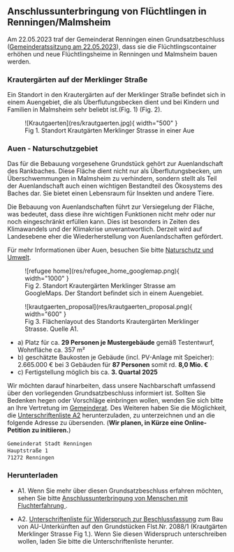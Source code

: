 ## Anschlussunterbringung von Flüchtlingen in Renningen/Malmsheim

Am 22.05.2023 traf der Gemeinderat Renningen einen Grundsatzbeschluss ([Gemeinderatssitzung am 22.05.2023](https://sessionnet.renningen.de/bi/si0057.php?__ksinr=412)), dass sie die Flüchtlingscontainer erhöhen und neue Flüchtlingsheime in Renningen und Malmsheim bauen werden. 

### Krautergärten auf der Merklinger Straße 

Ein Standort in den Krautergärten auf der Merklinger Straße befindet sich in einem Auengebiet, die als Überflutungsbecken dient und bei Kindern und Familien in Malmsheim sehr beliebt ist.(Fig. 1) (Fig. 2). 


<figure markdown>
  ![Krautgaerten](res/krautgaerten.jpg){ width="500" }
  <figcaption>Fig 1. Standort Krautgärten Merklinger Strasse in einer Aue</figcaption>
</figure>


### Auen - Naturschutzgebiet

Das für die Bebauung vorgesehene Grundstück gehört zur Auenlandschaft des Rankbaches. Diese Fläche dient nicht nur als Überflutungsbecken, um Überschwemmungen in Malmsheim zu verhindern, sondern stellt als Teil der Auenlandschaft auch einen wichtigen Bestandteil des Ökosystems des Baches dar. Sie bietet einen Lebensraum für Insekten und andere Tiere.

Die Bebauung von Auenlandschaften führt zur Versiegelung der Fläche, was bedeutet, dass diese ihre wichtigen Funktionen nicht mehr oder nur noch eingeschränkt erfüllen kann. Dies ist besonders in Zeiten des Klimawandels und der Klimakrise unverantwortlich. Derzeit wird auf Landesebene eher die Wiederherstellung von Auenlandschaften gefördert.

Für mehr Informationen über Auen, besuchen Sie bitte [Naturschutz und Umwelt](naturschutz.md).

<figure markdown>
  ![refugee home](res/refugee_home_googlemap.png){ width="1000" }
  <figcaption>Fig 2. Standort Krautergärten Merklinger Strasse am GoogleMaps. Der Standort befindet sich in einem Auengebiet. </figcaption>
</figure>

<figure markdown>
  ![krautgaerten_proposal](res/krautgaerten_proposal.png){ width="600" }
  <figcaption>Fig 3. Flächenlayout des Standorts Krautergärten Merklinger Strasse. Quelle A1.</figcaption>
</figure>

- a) Platz für ca. **29 Personen je Mustergebäude** gemäß Testentwurf, Wohnfläche ca. 357 m² 
- b) geschätzte Baukosten je Gebäude (incl. PV-Anlage mit Speicher): 2.665.000 € bei 3 Gebäuden für **87 Personen** somit rd. **8,0 Mio. €**
- c) Fertigstellung möglich bis ca. **3. Quartal 2025**

Wir möchten darauf hinarbeiten, dass unsere Nachbarschaft umfassend über den vorliegenden Grundsatzbeschluss informiert ist. Sollten Sie Bedenken hegen oder Vorschläge einbringen wollen, wenden Sie sich bitte an Ihre Vertretung im [Gemeinderat](https://sessionnet.renningen.de/bi/kp0041.php). Des Weiteren haben Sie die Möglichkeit, die [Unterschriftenliste A2](res/Widerspruch_Beschlussfassung_20881.pdf) herunterzuladen, zu unterzeichnen und an die folgende Adresse zu übersenden. (**Wir planen, in Kürze eine Online-Petition zu initiieren.**)

```
Gemeinderat Stadt Renningen
Hauptstraße 1
71272 Renningen
```


### Herunterladen 

* A1. Wenn Sie mehr über diesen Grundsatzbeschluss erfahren möchten, sehen Sie bitte  [Anschlussunterbringung von Menschen mit Fluchterfahrung ](https://sessionnet.renningen.de/bi/getfile.php?id=13613&type=do).


* A2. [Unterschriftenliste für Widerspruch zur Beschlussfassung](res/Widerspruch_Beschlussfassung_20881.pdf) zum Bau von AU-Unterkünften auf den Grundstücken Flst.Nr. 2088/1 (Krautgärten Merklinger Strasse Fig 1.). Wenn Sie diesen Widerspruch unterschreiben wollen, laden Sie bitte die Unterschriftenliste herunter.




